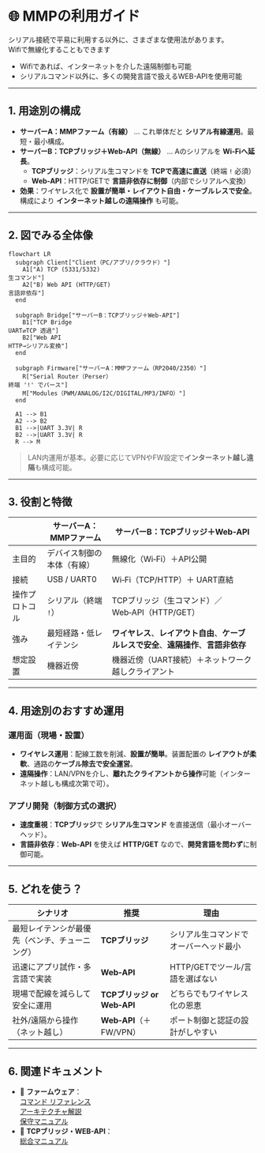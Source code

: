 # 🌐 MMPの利用ガイド

シリアル接続で平易に利用する以外に、さまざまな使用法があります。<br>
Wifiで無線化することもできます
- Wifiであれば、インターネットを介した遠隔制御も可能
- シリアルコマンド以外に、多くの開発言語で扱えるWEB-APIを使用可能

---

## 1. 用途別の構成

- **サーバーA：MMPファーム（有線）** … これ単体だと **シリアル有線運用**。最短・最小構成。  
- **サーバーB：TCPブリッジ＋Web-API（無線）** … Aのシリアルを **Wi‑Fiへ延長**。  
  - **TCPブリッジ**：シリアル生コマンドを **TCPで高速に直送**（終端 `!` 必須）  
  - **Web-API**：HTTP/GETで **言語非依存に制御**（内部でシリアルへ変換）  
- **効果**：ワイヤレス化で **設置が簡単・レイアウト自由・ケーブルレスで安全**。構成により **インターネット越しの遠隔操作** も可能。

---

## 2. 図でみる全体像

```mermaid
flowchart LR
  subgraph Client["Client（PC/アプリ/クラウド）"]
    A1["A) TCP (5331/5332)
生コマンド"] 
    A2["B) Web API (HTTP/GET)
言語非依存"]
  end

  subgraph Bridge["サーバーB：TCPブリッジ＋Web-API"]
    B1["TCP Bridge
UART⇄TCP 透過"]
    B2["Web API
HTTP→シリアル変換"]
  end

  subgraph Firmware["サーバーA：MMPファーム（RP2040/2350）"]
    R["Serial Router（Perser）
終端 '!' でパース"]
    M["Modules（PWM/ANALOG/I2C/DIGITAL/MP3/INFO）"]
  end

  A1 --> B1
  A2 --> B2
  B1 -->|UART 3.3V| R
  B2 -->|UART 3.3V| R
  R --> M
```

> LAN内運用が基本。必要に応じてVPNやFW設定で**インターネット越し遠隔**も構成可能。

---

## 3. 役割と特徴

|  | サーバーA：MMPファーム | サーバーB：TCPブリッジ＋Web‑API |
|---|---|---|
| 主目的 | デバイス制御の本体（有線） | 無線化（Wi‑Fi）＋API公開 |
| 接続 | USB / UART0 | Wi‑Fi（TCP/HTTP）＋ UART直結 |
| 操作プロトコル | シリアル（終端 `!`） | TCPブリッジ（生コマンド）／Web‑API（HTTP/GET） |
| 強み | 最短経路・低レイテンシ | **ワイヤレス**、**レイアウト自由**、**ケーブルレスで安全**、**遠隔操作**、**言語非依存** |
| 想定設置 | 機器近傍 | 機器近傍（UART接続）＋ネットワーク越しクライアント |

---

## 4. 用途別のおすすめ運用

### 運用面（現場・設置）
- **ワイヤレス運用**：配線工数を削減、**設置が簡単**。装置配置の **レイアウトが柔軟**、通路の**ケーブル除去で安全運営**。  
- **遠隔操作**：LAN/VPNを介し、**離れたクライアントから操作**可能（インターネット越しも構成次第で可）。

### アプリ開発（制御方式の選択）
- **速度重視**：**TCPブリッジ**で **シリアル生コマンド** を直接送信（最小オーバーヘッド）。  
- **言語非依存**：**Web‑API** を使えば **HTTP/GET** なので、**開発言語を問わず**に制御可能。

---

## 5. どれを使う？

| シナリオ | 推奨 | 理由 |
|---|---|---|
| 最短レイテンシが最優先（ベンチ、チューニング） | **TCPブリッジ** | シリアル生コマンドでオーバーヘッド最小 |
| 迅速にアプリ試作・多言語で実装 | **Web‑API** | HTTP/GETでツール/言語を選ばない |
| 現場で配線を減らして安全に運用 | **TCPブリッジ or Web‑API** | どちらでもワイヤレス化の恩恵 |
| 社外/遠隔から操作（ネット越し） | **Web‑API**（＋FW/VPN） | ポート制御と認証の設計がしやすい |

---

## 6. 関連ドキュメント

- 🔧 **ファームウェア**：  
  [コマンド リファレンス](./mmpDete/01_リファレンス.md)<br>
  [アーキテクチャ解説](./mmpDete/02_アーキテクチャ.md)<br>
  [保守マニュアル](./mmpDete/03_保守.md)<br>
- 🔌 **TCPブリッジ・WEB-API**：  
  [総合マニュアル](./TcpBridge/README.md)<br>